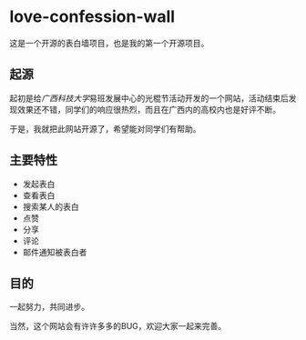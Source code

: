 # love-confession-wall
这是一个开源的表白墙项目，也是我的第一个开源项目。

## 起源
起初是给*广西科技大学*易班发展中心的光棍节活动开发的一个网站，活动结束后发现效果还不错，同学们的响应很热烈，而且在广西内的高校内也是好评不断。

于是，我就把此网站开源了，希望能对同学们有帮助。

## 主要特性
- 发起表白
- 查看表白
- 搜索某人的表白
- 点赞
- 分享
- 评论
- 邮件通知被表白者

## 目的
一起努力，共同进步。

当然，这个网站会有许许多多的BUG，欢迎大家一起来完善。
